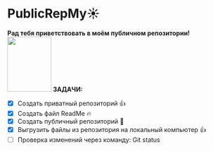 # PublicRepMy:sunny:
<strong>Рад тебя приветствовать в моём публичном репозитории!</strong>
<br><img src="https://i.pinimg.com/564x/ff/cd/a1/ffcda1ddf83fe41924b1481d0ad1ccee.jpg" width="100" height="125">
**ЗАДАЧИ:**
- [x] Создать приватный репозиторий :thumbsup:
- [x] Создать файл ReadMe :fire:
- [x] Создать публичный репозиторий :couple:
- [x] Выгрузить файлы из репозитория на локальный компьютер :thumbsup:
- [ ] Проверка изменений через команду: Git status
